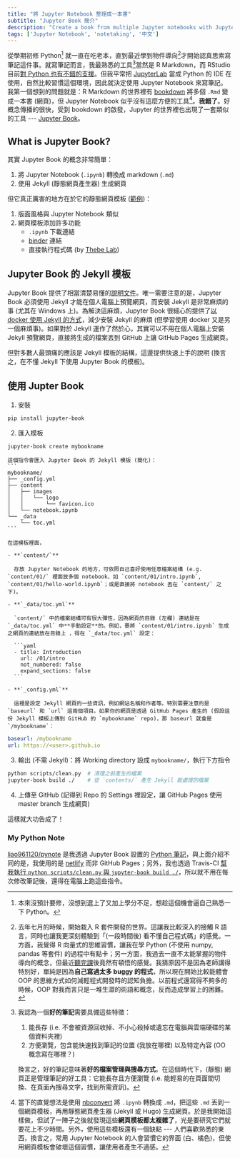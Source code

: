 ```yaml
---
title: "將 Jupyter Notebook 整理成一本書"
subtitle: "Jupyter Book 簡介"
description: "Create a book from multiple Jupyter notebooks with Jupyter Book"
tags: ['Jupyter Notebook', 'notetaking', '中文']
---
```


從學期初修 Python[^credits] 就一直在吃老本，直到最近學到物件導向[^oop]才開始認真思索寫筆記這件事。就寫筆記而言，我最熟悉的工具[^tool]當然是 R Markdown，而 RStudio 目前[對 Python 也有不錯的支援](https://rstudio.github.io/reticulate)。但我平常把 [JupyterLab](https://github.com/jupyterlab/jupyterlab) 當成 Python 的 IDE 在使用，自然比較習慣這個環境，因此就決定使用 Jupyter Notebook 來寫筆記。我第一個想到的問題就是：R Markdown 的世界裡有 [bookdown](https://bookdown.org/yihui/bookdown) 將多個 `.Rmd` 變成一本書 (網頁)，但 Jupyter Notebook 似乎沒有這麼方便的工具[^nbconvert]。**我錯了**。好概念傳播的很快，受到 bookdown 的啟發，Jupyter 的世界裡也出現了一套類似的工具 --- [Jupyter Book](https://jupyter.org/jupyter-book/intro.html)。


## What is Jupyter Book?

其實 Jupyter Book 的概念非常簡單：

1. 將 Jupyter Notebook (`.ipynb`) 轉換成 markdown (`.md`)
2. 使用 Jekyll (靜態網頁產生器) 生成網頁


但它真正厲害的地方在於它的靜態網頁模板 ([範例](https://jupyter.org/jupyter-book/features/hiding.html))：

1. 版面風格與 Jupyter Notebook 類似
1. 網頁模板添加許多功能
    - `.ipynb` 下載連結
    - [binder](https://mybinder.org) 連結
    - 直接執行程式碼 (by [Thebe Lab](https://minrk.github.io/thebelab))


## Jupyter Book 的 Jekyll 模板

Jupyter Book 提供了相當清楚易懂的[說明文件](https://jupyter.org/jupyter-book/intro.html)。唯一需要注意的是，Jupyter Book 必須使用 Jekyll 才能在個人電腦上預覽網頁，而安裝 Jekyll 是非常麻煩的事 (尤其在 Windows 上)。為解決這麻煩，Jupyter Book 很細心的提供了[以 docker 使用 Jekyll 的方式](https://jupyter.org/jupyter-book/guide/03_build.html#build-the-books-site-html-locally)，減少安裝 Jekyll 的麻煩 (但學習使用 docker 又是另一個麻煩事)。如果對於 Jekyll 運作了然於心，其實可以不用在個人電腦上安裝 Jekyll 預覽網頁，直接將生成的檔案丟到 GitHub 上讓 GitHub Pages 生成網頁。

但對多數人最頭痛的應該是 Jekyll 模板的結構，這邊提供快速上手的說明 (換言之，在不懂 Jekyll 下使用 Jupyter Book 的模板)。


## 使用 Jupter Book

1. 安裝  
```bash
pip install jupyter-book
```

2. 匯入模板  
```bash
jupyter-book create mybookname
```
    
    這個指令會匯入 Jupyter Book 的 Jekyll 模板 (簡化)：  
    ```
    mybookname/
    ├── _config.yml
    ├── content
    │   ├── images
    │   │   └── logo
    │   │       └── favicon.ico
    │   └── notebook.ipynb
    └── _data
        └── toc.yml
    ```

    在這模板裡面，
    
    - **`content/`**
    
      存放 Jupyter Notebook 的地方，可依照自己喜好使用任意檔案結構 (e.g. `content/01/` 裡面放多個 notebook，如 `content/01/intro.ipynb`, `content/01/hello-world.ipynb`；或是直接將 notebook 丟在 `content/` 之下)。
    
    - **`_data/toc.yml`**
    
      `content/` 中的檔案結構可有很大彈性，因為網頁的目錄 (左欄) 連結是在 `_data/toc.yml` 中**手動設定**的。例如，要將 `content/01/intro.ipynb` 生成之網頁的連結放在目錄上 ，得在 `_data/toc.yml` 設定：

      ```yaml
      - title: Introduction
        url: /01/intro
        not_numbered: false
        expand_sections: false
      ```

    - **`_config.yml`**
    
      這裡是設定 Jekyll 網頁的一些資訊，例如網站名稱和作者等。特別需要注意的是 `baseurl` 和 `url` 這兩個項目。如果你的網頁是透過 GitHub Pages 產生的 (假設這份 Jekyll 模板上傳到 GitHub 的 `mybookname` repo)，那 baseurl 就會是 `/mybookname`：  
```yaml
baseurl: /mybookname
url: https://<user>.github.io
```

3. 輸出 (不需 Jekyll)：將 Working directory 設成 `mybookname/`，執行下方指令  
```bash
python scripts/clean.py  # 清理之前產生的檔案
jupyter-book build ./    # 從 `contents/` 產生 Jekyll 能處理的檔案
```

4. 上傳至 GitHub (記得到 Repo 的 Settings 裡設定，讓 GitHub Pages 使用 master branch 生成網頁)

這樣就大功告成了！

### My Python Note

[liao961120/pynote](https://github.com/liao961120/pynote) 是我透過 Jupyter Book 設置的 [Python 筆記](https://github.com/liao961120/pynote)，與上面介紹不同的是，我使用的是 [netlify](https://www.netlify.com) 而非 GitHub Pages；另外，我也透過 Travis-CI [幫我執行 `python scripts/clean.py` 與 `jupyter-book build ./`](https://github.com/liao961120/pynote/blob/master/.travis.yml)，所以就不用在每次修改筆記後，還得在電腦上跑這些指令。



[^credits]: 本來沒預計要修，沒想到選上了又加上學分不足，想趁這個機會逼自己熟悉一下 Python。

[^oop]: 去年七月的時候，開始栽入 R 套件開發的世界。這讓我比較深入的接觸 R 語言，同時也讓我更深刻體驗到「(一段時間後) 看不懂自己程式碼」的感覺。一方面，我覺得 R 向量式的思維習慣，讓我在學 Python (不使用 numpy, pandas 等套件) 的過程中有點卡；另一方面，我過去一直不太能掌握的物件導向的概念，但最近[聽完課](https://www.coursera.org/learn/pbc3/home/week/1)後竟然有頓悟的感覺。我猜原因不是因為老師講得特別好，單純是因為**自己寫過太多 buggy 的程式**，所以現在開始比較能體會 OOP 的思維方式如何減輕程式開發時的認知負擔。以前程式還寫得不夠多的時候，OOP 對我而言只是一堆生澀的術語和概念，反而造成學習上的困難。

[^tool]: 我認為一個**好的筆記**需要具備這些特徵：

    1. 能長存 (i.e. 不會被資源回收掉、不小心殺掉或遺忘在電腦與雲端硬碟的某個資料夾裡)
    2. 方便瀏覽，包含能快速找到筆記的位置 (我放在哪裡) 以及特定內容 (OO 概念寫在哪裡？)
    
    換言之，好的筆記意味著**好的檔案管理與搜尋方式**。在這個時代下，(靜態) 網頁正是管理筆記的好工具：它能長存且方便瀏覽 (i.e. 能輕易的在頁面間切換、在頁面內搜尋文字，找到所需資訊)。


[^nbconvert]: 當下的直覺想法是使用 [nbconvert](https://github.com/jupyter/nbconvert) 將 `.ipynb` 轉換成 `.md`，把這些 `.md` 丟到一個網頁模板，再用靜態網頁產生器 (Jekyll 或 Hugo) 生成網頁。於是我開始這樣做，但試了一陣子之後就發現這些**網頁模板都太複雜了**，光是要研究它們就要花上不少時間。另外，使用這些模板還有一個缺點 --- 人們喜歡熟悉的東西，換言之，常用 Jupyter Notebook 的人會習慣它的界面 (白、橘色)，但使用網頁模板會破壞這個習慣，讓使用者產生不適感。

